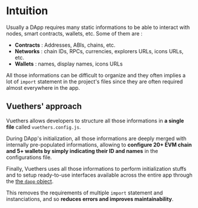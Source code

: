 # Intuition

Usually a DApp requires many static informations to be able to interact with nodes, smart contracts, wallets, etc. Some of them are :
- **Contracts** : Addresses, ABIs, chains, etc.
- **Networks** : chain IDs, RPCs, currencies, explorers URLs, icons URLs, etc.
- **Wallets** : names, display names, icons URLs

All those informations can be difficult to organize and they often implies a lot of `import` statement in the project's files since they are often required almost everywhere in the app.
<br/>

## Vuethers' approach
Vuethers allows developers to structure all those informations in **a single file** called `vuethers.config.js`.

During DApp's initialization, all those informations are deeply merged with internally pre-populated informations, allowing to **configure 20+ EVM chain and 5+ wallets by simply indicating their ID and names** in the configurations file.

Finally, Vuethers uses all those informations to perform initialization stuffs and to setup ready-to-use interfaces available across the entire app through the [the `dapp` object](/guide/the-dapp-object/).

This removes the requirements of multiple `import` statement and instanciations, and so **reduces errors and improves maintainability**.
